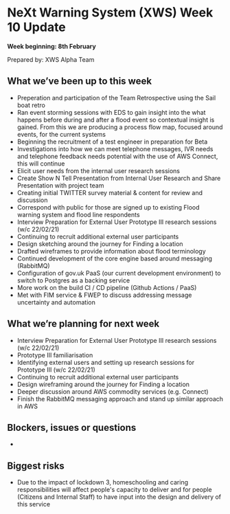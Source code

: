 # NeXt Warning System (XWS) Week 10 Update
**Week beginning: 8th February** 

Prepared by: XWS Alpha Team

## What we’ve been up to this week

* Preperation and participation of the Team Retrospective using the Sail boat retro
* Ran event storming sessions with EDS to gain insight into the what happens before during and after a flood event so contextual insight is gained. From this we are producing a process flow map, focused around events, for the current systems
* Beginning the recruitment of a test engineer in preparation for Beta
* Investigations into how we can meet telephone messages, IVR needs and telephone feedback needs potential with the use of AWS Connect, this will continue
* Elicit user needs from the internal user research sessions
* Create Show N Tell Presentation from Internal User Research and Share Presentation with project team
* Creating initial TWITTER survey material & content for review and discussion
* Correspond with public for those are signed up to existing Flood warning system and flood line respondents
* Interview Preparation for External User Prototype III research sessions (w/c 22/02/21)
* Continuing to recruit additional external user participants
* Design sketching around the journey for Finding a location
* Drafted wireframes to provide information about flood terminology
* Continued development of the core engine based around messaging (RabbitMQ)
* Configuration of gov.uk PaaS (our current development environment) to switch to Postgres as a backing service 
* More work on the build CI / CD pipeline (Github Actions / PaaS)
* Met with FIM service & FWEP to discuss addressing message uncertainty and automation

## What we’re planning for next week

* Interview Preparation for External User Prototype III research sessions (w/c 22/02/21)
* Prototype III familiarisation
* Identifying external users and setting up research sessions  for Prototype III (w/c 22/02/21) 
* Continuing to recruit additional external user participants
* Design wireframing around the journey for Finding a location
* Deeper discussion around AWS commodity services (e.g. Connect)
* Finish the RabbitMQ messaging approach and stand up similar approach in AWS


## Blockers, issues or questions

* 

## Biggest risks

* Due to the impact of lockdown 3, homeschooling and caring responsibilities will affect people's capacity to deliver and for people (Citizens and Internal Staff) to have input into the design and delivery of this service
